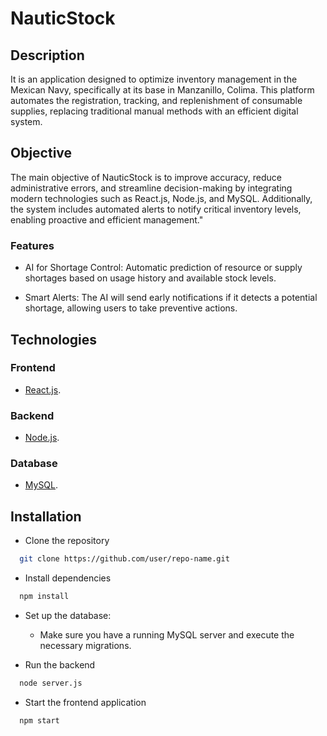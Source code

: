 # NauticStock

## Description 
It is an application designed to optimize inventory management in the Mexican Navy, specifically at its base in Manzanillo, Colima. This platform automates the registration, tracking, and replenishment of consumable supplies, replacing traditional manual methods with an efficient digital system.

## Objective 
The main objective of NauticStock is to improve accuracy, reduce administrative errors, and streamline decision-making by integrating modern technologies such as React.js, Node.js, and MySQL. Additionally, the system includes automated alerts to notify critical inventory levels, enabling proactive and efficient management."

### Features
- AI for Shortage Control: Automatic prediction of resource or supply shortages based on usage history and available stock levels.

- Smart Alerts: The AI will send early notifications if it detects a potential shortage, allowing users to take preventive actions.

 ## Technologies
 ###  Frontend
 - [React.js](https://reactjs.org).

###  Backend
 - [Node.js](https://nodejs.org).

###  Database
 - [MySQL](https://www.mysql.com).


 ## **Installation**

- Clone the repository

```bash
  git clone https://github.com/user/repo-name.git
```

- Install dependencies
```bash
  npm install
```

- Set up the database: 
    - Make sure you have a running MySQL server and execute the necessary migrations.

- Run the backend
```bash
  node server.js
```

- Start the frontend application
```bash
  npm start
```

